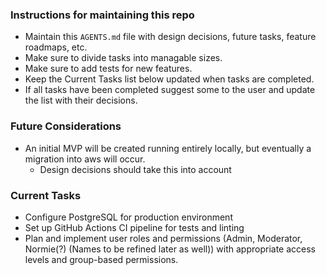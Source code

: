 ### Instructions for maintaining this repo
- Maintain this `AGENTS.md` file with design decisions, future tasks, feature roadmaps, etc.
- Make sure to divide tasks into managable sizes.
- Make sure to add tests for new features.
- Keep the Current Tasks list below updated when tasks are completed.
- If all tasks have been completed suggest some to the user and update the list with their decisions.

### Future Considerations
- An initial MVP will be created running entirely locally, but eventually a migration into aws will occur.
  - Design decisions should take this into account

### Current Tasks
- Configure PostgreSQL for production environment
- Set up GitHub Actions CI pipeline for tests and linting
- Plan and implement user roles and permissions (Admin, Moderator, Normie(?) (Names to be refined later as well)) with appropriate access levels and group-based permissions.
